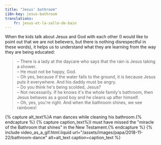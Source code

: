 ```yaml
---
title: "Jesus' bathroom"
i18n-key: jesus-bathroom
translations:
    fr: jesus-et-la-salle-de-bain
---
```


When the kids talk about Jesus and God with each other (I would like to point
out that we are not believers, but there is nothing disrespectful in these
words), it helps us to understand what they are learning from the way they are
being educated:

<!-- more -->

> – There is a lady at the daycare who says that the rain is Jesus taking a
> shower.  
> – He must not be happy, God.  
> – Oh yes, because if the water falls to the ground, it is because Jesus puts
> it everywhere. And his daddy must be angry.  
> – Do you think he's being scolded, Jesus?  
> – Not necessarily. If he knows it's the whole family's bathroom, then Jesus
> behaves as a good boy and he cleans up after himself.  
> – Oh, yes, you're right. And when the bathroom shines, we see rainbows!

{% capture alt_text%}A man dances while cleaning his bathroom.{% endcapture %}
{% capture caption_text%}I must have missed the "miracle of the Bathroom that
shines" in the New Testament.{% endcapture %}
{% include video_as_a_gif.html.liquid
url="/assets/images/papa/2018-11-22/bathroom-dance"
alt=alt_text
caption=caption_text
%}
